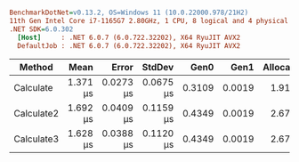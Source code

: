 ``` ini

BenchmarkDotNet=v0.13.2, OS=Windows 11 (10.0.22000.978/21H2)
11th Gen Intel Core i7-1165G7 2.80GHz, 1 CPU, 8 logical and 4 physical cores
.NET SDK=6.0.302
  [Host]     : .NET 6.0.7 (6.0.722.32202), X64 RyuJIT AVX2
  DefaultJob : .NET 6.0.7 (6.0.722.32202), X64 RyuJIT AVX2


```
|     Method |     Mean |     Error |    StdDev |   Gen0 |   Gen1 | Allocated |
|----------- |---------:|----------:|----------:|-------:|-------:|----------:|
|  Calculate | 1.371 μs | 0.0273 μs | 0.0675 μs | 0.3109 | 0.0019 |   1.91 KB |
| Calculate2 | 1.692 μs | 0.0409 μs | 0.1159 μs | 0.4349 | 0.0019 |   2.67 KB |
| Calculate3 | 1.628 μs | 0.0388 μs | 0.1120 μs | 0.4349 | 0.0019 |   2.67 KB |
